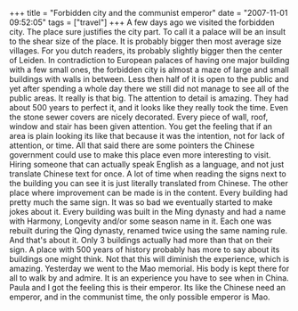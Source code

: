 +++
title = "Forbidden city and the communist emperor"
date = "2007-11-01 09:52:05"
tags = ["travel"]
+++
A few days ago we visited the forbidden city. The place sure justifies the
city part. To call it a palace will be an insult to the shear size of the
place. It is probably bigger then most average size villages. For you dutch
readers, its probably slightly bigger then the center of Leiden. In
contradiction to European palaces of having one major building with a few
small ones, the forbidden city is almost a maze of large and small buildings
with walls in between. Less then half of it is open to the public and yet
after spending a whole day there we still did not manage to see all of the
public areas. It really is that big. The attention to detail is amazing. They
had about 500 years to perfect it, and it looks like they really took the
time. Even the stone sewer covers are nicely decorated. Every piece of wall,
roof, window and stair has been given attention. You get the feeling that if
an area is plain looking its like that because it was the intention, not for
lack of attention, or time. All that said there are some pointers the Chinese
government could use to make this place even more interesting to visit. Hiring
someone that can actually speak English as a language, and not just translate
Chinese text for once. A lot of time when reading the signs next to the
building you can see it is just literally translated from Chinese. The other
place where improvement can be made is in the content. Every building had
pretty much the same sign. It was so bad we eventually started to make jokes
about it. Every building was built in the Ming dynasty and had a name with
Harmony, Longevity and/or some season name in it. Each one was rebuilt during
the Qing dynasty, renamed twice using the same naming rule. And that's about
it. Only 3 buildings actually had more than that on their sign. A place with
500 years of history probably has more to say about its buildings one might
think. Not that this will diminish the experience, which is amazing. Yesterday
we went to the Mao memorial. His body is kept there for all to walk by and
admire. It is an experience you have to see when in China. Paula and I got the
feeling this is their emperor. Its like the Chinese need an emperor, and in
the communist time, the only possible emperor is Mao.

